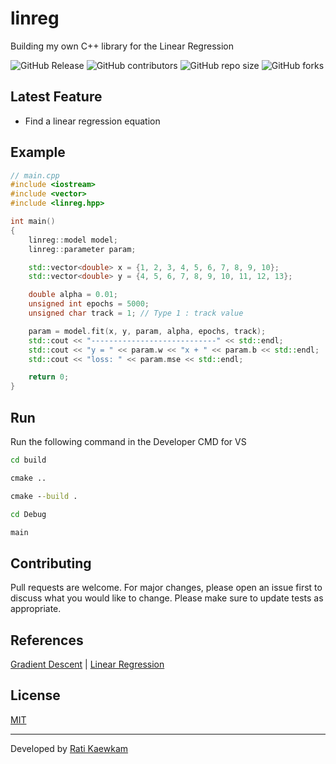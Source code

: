 # linreg
Building my own C++ library for the Linear Regression

![GitHub Release](https://img.shields.io/github/v/release/ratikaewkam/linreg)
![GitHub contributors](https://img.shields.io/github/contributors/ratikaewkam/linreg)
![GitHub repo size](https://img.shields.io/github/repo-size/ratikaewkam/linreg)
![GitHub forks](https://img.shields.io/github/forks/ratikaewkam/linreg)


## Latest Feature
- Find a linear regression equation

## Example
```c++
// main.cpp
#include <iostream>
#include <vector>
#include <linreg.hpp>

int main()
{
    linreg::model model;
    linreg::parameter param;

    std::vector<double> x = {1, 2, 3, 4, 5, 6, 7, 8, 9, 10};
    std::vector<double> y = {4, 5, 6, 7, 8, 9, 10, 11, 12, 13};

    double alpha = 0.01;
    unsigned int epochs = 5000;
    unsigned char track = 1; // Type 1 : track value

    param = model.fit(x, y, param, alpha, epochs, track);
    std::cout << "----------------------------" << std::endl;
    std::cout << "y = " << param.w << "x + " << param.b << std::endl;
    std::cout << "loss: " << param.mse << std::endl;

    return 0;
}
```

## Run
Run the following command in the Developer CMD for VS
```cmd
cd build
```
```cmd
cmake ..
```
```cmd
cmake --build .
```
```cmd
cd Debug
```
```cmd
main
```

## Contributing
Pull requests are welcome. For major changes, please open an issue first to discuss what you would like to change. Please make sure to update tests as appropriate.

## References
[Gradient Descent](https://github.com/ratikaewkam/GradientDescent) | 
[Linear Regression](https://github.com/ratikaewkam/LinearRegression)

## License
[MIT](https://choosealicense.com/licenses/mit/)

---
Developed by [Rati Kaewkam](https://github.com/ratikaewkam)